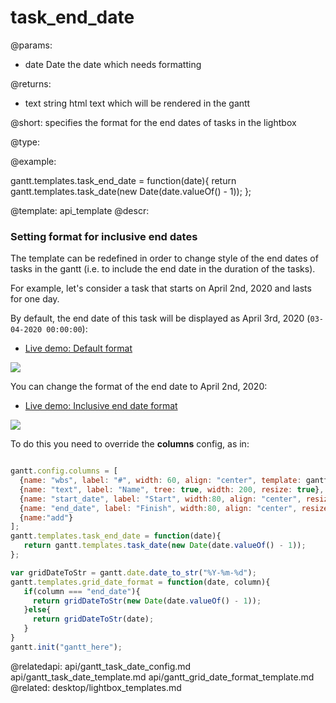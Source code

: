 task_end_date
=============

@params:
- date	Date	the date which needs formatting

@returns:
- text		string		html text which will be rendered in the gantt

@short:
	specifies the format for the end dates of tasks in the lightbox

@type:

@example:

gantt.templates.task_end_date = function(date){
   return gantt.templates.task_date(new Date(date.valueOf() - 1)); 
};

@template:	api_template
@descr:

### Setting format for inclusive end dates

The template can be redefined in order to change style of the end dates of tasks in the gantt (i.e. to include the end date in the duration of the tasks).

For example, let's consider a task that starts on April 2nd, 2020 and lasts for one day.

By default, the end date of this task will be displayed as April 3rd, 2020 (`03-04-2020 00:00:00`):

- [Live demo: Default format](https://snippet.dhtmlx.com/24f73d6ec)

<img  src="api/task_end_date_template_default.png"/>


You can change the format of the end date to April 2nd, 2020:

- [Live demo: Inclusive end date format](https://snippet.dhtmlx.com/f2c801d3d)

<img  src="api/task_end_date_template.png"/>

To do this you need to override the **columns** config, as in:

~~~js

gantt.config.columns = [
  {name: "wbs", label: "#", width: 60, align: "center", template: gantt.getWBSCode},
  {name: "text", label: "Name", tree: true, width: 200, resize: true},
  {name: "start_date", label: "Start", width:80, align: "center", resize: true},
  {name: "end_date", label: "Finish", width:80, align: "center", resize: true},	
  {name:"add"}
];
gantt.templates.task_end_date = function(date){
   return gantt.templates.task_date(new Date(date.valueOf() - 1)); 
};

var gridDateToStr = gantt.date.date_to_str("%Y-%m-%d");
gantt.templates.grid_date_format = function(date, column){
   if(column === "end_date"){
     return gridDateToStr(new Date(date.valueOf() - 1)); 
   }else{
     return gridDateToStr(date); 
   }
}
gantt.init("gantt_here");

~~~


@relatedapi:
	api/gantt_task_date_config.md
    api/gantt_task_date_template.md
    api/gantt_grid_date_format_template.md
@related:
	desktop/lightbox_templates.md